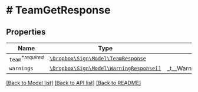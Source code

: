 # # TeamGetResponse



## Properties

Name | Type | Description | Notes
------------ | ------------- | ------------- | -------------
| `team`<sup>*_required_</sup> | [```\Dropbox\Sign\Model\TeamResponse```](TeamResponse.md) |    |  |
| `warnings` | [```\Dropbox\Sign\Model\WarningResponse[]```](WarningResponse.md) |  _t__WarningResponse::LIST_DESCRIPTION  |  |

[[Back to Model list]](../../README.md#models) [[Back to API list]](../../README.md#endpoints) [[Back to README]](../../README.md)

